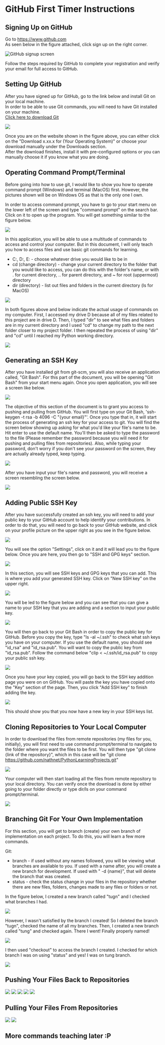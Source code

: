 # GitHub First Timer Instructions
## Signing Up on GitHub
Go to https://www.github.com  
As seen below in the figure attached, click sign up on the right corner.

![GitHub signup screen](./images/intro-github/github-1.JPG)

Follow the steps required by GitHub to complete your registration and verify your email for full access to GitHub.

## Setting Up GitHub
After you have signed up for GitHub, go to the link below and install Git on your local machine.  
In order to be able to use Git commands, you will need to have Git installed on your machine.  
[Click here to download Git](https://git-scm.com/downloads)  

![](./images/intro-github/github-2.JPG)

Once you are on the website shown in the figure above, you can either click on the "Download x.xx.x for (Your Operating System)" or choose your download manually under the Downloads section.  
After the download finishes, install it with pre-configured options or you can manually choose it if you know what you are doing.

## Operating Command Prompt/Terminal
Before going into how to use git, I would like to show you how to operate command prompt (Windows) and terminal (MacOS) first. However, the pictures shown will be on Windows OS as that is the only one I own.

In order to access command prompt, you have to go to your start menu on the lower left of the screen and type "command prompt" on the search bar. Click on it to open up the program. You will get something similar to the figure below.  

![](./images/intro-github/github-3.JPG)

In this application, you will be able to use a multitude of commands to access and control your computer. But in this document, I will only teach you how to access files and use basic git commands for learning.

* C:, D:, E: - choose whatever drive you would like to be in  
* cd (change directory) - change your current directory to the folder that you would like to access, you can do this with the folder's name, or with . for current directory, .. for parent directory, and ~ for root (uppermost) directory
* dir (directory) - list out files and folders in the current directory (ls for MacOS)   

![](./images/intro-github/github-4.JPG)

In both figures above and below indicate the actual usage of commands on my computer. First, I accessed my drive D because all of my files related to this project are in drive D. Then, I typed "dir" to see what files and folders are in my current directory and I used "cd" to change my path to the next folder closer to my project folder. I then repeated the process of using "dir" and "cd" until I reached my Python working directory.  

![](./images/intro-github/github-5.JPG)

## Generating an SSH Key
After you have installed git from git-scm, you will also receive an application called, "Git Bash". For this part of the document, you will be opening "Git Bash" from your start menu again. Once you open application, you will see a screen like below.

![](./images/intro-github/github-6.JPG)

The objective of this section of the document is to grant you access to pushing and pulling from GitHub. You will first type on your Git Bash, 'ssh-keygen -t rsa -b 4096 -C "{your email}"'. Once you type that in, it will start the process of generating an ssh key for your access to git. You will find the screen below showing up asking for what you'd like your file's name to be. Hit enter to use the default name. You'll then be asked to type the password to the file (Please remember the password because you will need it for pushing and pulling files from repositories). Also, while typing your password, don't worry if you don't see your password on the screen, they are actually already typed, keep typing.  

![](./images/intro-github/github-7.JPG)

After you have input your file's name and password, you will receive a screen resembling the screen below.

![](./images/intro-github/github-8.JPG)

## Adding Public SSH Key
After you have successfully created an ssh key, you will need to add your public key to your GitHub account to help identify your contributions. In order to do that, you will need to go back to your GitHub website, and click on your profile picture on the upper right as you see in the figure below.  

![](./images/intro-github/github-9.JPG)

You will see the option "Settings", click on it and it will lead you to the figure below. Once you are here, you then go to "SSH and GPG keys" section.

![](./images/intro-github/github-10.JPG)

In this section, you will see SSH keys and GPG keys that you can add. This is where you add your generated SSH key. Click on "New SSH key" on the upper right.

![](./images/intro-github/github-11.JPG)

You will be led to the figure below and you can see that you can give a name to your SSH key that you are adding and a section to input your public key.

![](./images/intro-github/github-12.JPG)

You will then go back to your Git Bash in order to copy the public key for GitHub. Before you copy the key, type "ls -al ~/.ssh" to check what ssh keys you have on your computer. If you use the default name, you should see "id_rsa" and "id_rsa.pub". You will want to copy the public key from "id_rsa.pub". Follow the command below "clip < ~/.ssh/id_rsa.pub" to copy your public ssh key.

![](./images/intro-github/github-13.JPG)

Once you have your key copied, you will go back to the SSH key addition page you were on on GitHub. You will paste the key you have copied onto the "Key" section of the page. Then, you click "Add SSH key" to finish adding the key.

![](./images/intro-github/github-14.JPG)

This should show you that you now have a new key in your SSH keys list.

## Cloning Repositories to Your Local Computer
In order to download the files from remote repositories (my files for you, initially), you will first need to use command prompt/terminal to navigate to the folder where you want the files to be first. You will then type "git clone {link of the repository}", which in this case will be "git clone https://github.com/nathnet/PythonLearningProjects.git"

![](./images/intro-github/github-15.JPG)

Your computer will then start loading all the files from remote repository to your local directory. You can verify once the download is done by either going to your folder directly or type dir/ls on your command prompt/terminal.

![](./images/intro-github/github-16.JPG)

## Branching Git For Your Own Implementation
For this section, you will get to branch (create) your own branch of implementation on each project. To do this, you will learn a few more commands.

Git:
* branch - if used without any names followed, you will be viewing what branches are available to you. If used with a name after, you will create a new branch for development. If used with " -d {name}", that will delete the branch that was created.
* status - check the status change in your files in the repository whether there are new files, folders, changes made to any files or folders or not.

In the figure below, I created a new branch called "tugn" and I checked what branches I had.

![](./images/intro-github/github-17.JPG)

However, I wasn't satisfied by the branch I created! So I deleted the branch "tugn", checked the name of all my branches. Then, I created a new branch called "tung" and checked again. There I went! Finally properly named!

![](./images/intro-github/github-18.JPG)

I then used "checkout" to access the branch I created. I checked for which branch I was on using "status" and yes! I was on tung branch.

![](./images/intro-github/github-19.JPG)

## Pushing Your Files Back to Repositories
![](./images/intro-github/github-20.JPG)
![](./images/intro-github/github-21.JPG)
![](./images/intro-github/github-22.JPG)
![](./images/intro-github/github-23.JPG)
![](./images/intro-github/github-24.JPG)

## Pulling Your Files From Repositories
![](./images/intro-github/github-25.JPG)
![](./images/intro-github/github-26.JPG)

## More commands teaching later :P
